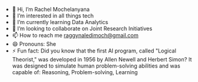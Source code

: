 - 👋 Hi, I’m Rachel Mochelanyana
- 👀 I’m interested in all things tech
- 🌱 I’m currently learning Data Analytics 
- 💞️ I’m looking to collaborate on Joint Research Initiatives
- 📫 How to reach me raggynaledimoch@gmail.com
- 😄 Pronouns: She
- ⚡ Fun fact: Did you know that the first AI program, called "Logical Theorist," was developed in 1956 by Allen Newell and Herbert Simon?
     It was designed to simulate human problem-solving abilities and was capable of:
     Reasoning, Problem-solving, Learning


<!---
9811270528087/9811270528087 is a ✨ special ✨ repository because its `README.md` (this file) appears on your GitHub profile.
You can click the Preview link to take a look at your changes.
--->
